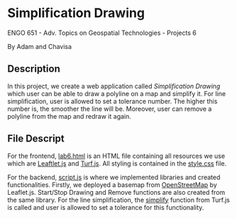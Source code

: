 # Simplification Drawing

ENGO 651 - Adv. Topics on Geospatial Technologies - Projects 6

By Adam and Chavisa

## Description
In this project, we create a web application called *Simplification Drawing* which user can be able to draw a polyline on a map and simplify it. For line simplification, user is allowed to set a tolerance number. The higher this number is, the smoother the line will be. Moreover, user can remove a polyline from the map and redraw it again.

## File Descript
For the frontend, [lab6.html]( https://github.com/schavisa/ENGO651-project6/blob/master/lab6.html) is an HTML file containing all resources we use which are [Leaftlet.js]( https://leafletjs.com/index.html#map-mouseeventtolatlng) and [Turf.js](https://turfjs.org/). All styling is contained in the [style.css]( https://github.com/schavisa/ENGO651-project6/blob/master/style.css) file.

For the backend, [script.js]( https://github.com/schavisa/ENGO651-project6/blob/master/script.js) is where we implemented libraries and created functionalities. Firstly, we deployed a basemap from [OpenStreetMap]( https://www.openstreetmap.org/#map=2/71.3/-96.8) by Leaflet.js. Start/Stop Drawing and Remove functions are also created from the same library. For the line simplification, the [simplify]( https://turfjs.org/docs/#simplify) function from Turf.js is called and user is allowed to set a tolerance for this functionality.
